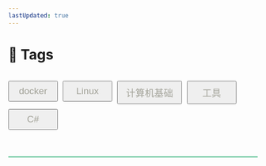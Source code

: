 ```yaml
---
lastUpdated: true
---
```


# :tada: Tags

<br>
<div class="container">
<div class="item">
<button v-on:click="FunTest('docker')" style="font-size: 19px" class="hover-btn">docker</button>  
</div>
<div  class="item">
<button v-on:click="FunTest('Linux')" style="font-size: 19px" class="hover-btn">Linux</button>  
</div>
<div class="item">
<button v-on:click="FunTest('计算机基础')" style="font-size: 19px" class="hover-btn">计算机基础</button>  
</div>
<div class="item">
<button v-on:click="FunTest('工具')" style="font-size: 19px" class="hover-btn">工具</button>  
</div>

<div class="item">
<button v-on:click="FunTest('CSharp')" style="font-size: 19px" class="hover-btn">C#</button>  
</div>

</div>


<br>
<br>

<hr class="custom-hr">


<template v-if="isVisible && fileName=='docker'">
<!--@include: ./Linux/docker/index.md-->
</template>

<template v-if="isVisible && fileName=='Linux'">
<!--@include: ./Linux/index.md-->
</template>

<template v-if="isVisible && fileName=='计算机基础'">
<!--@include: ./计算机基础/index.md-->
</template>

<template v-if="isVisible && fileName=='工具'">
<!--@include: ./工具使用/index.md-->
</template>

<template v-if="isVisible && fileName=='CSharp'">
<!--@include: ./CSharp/index.md-->
</template>

<script>
export default {
  name:'tags' ,
  data () {
    return {
        fileName: "name",
      isVisible : false
    }
  },
  methods:{
      FunTest(name){
        console.log("FunTest");
        console.log(this.fileName);

        this.isVisible = !this.isVisible;
        if(this.fileName != name){
            this.isVisible = true;
        }
        this.fileName = name ;
        console.log(this.fileName);
    
      }
  }
}
</script>

<style scoped>
.container {
  display: flex; /* 启用 Flex 布局 */
  flex-wrap: wrap; /* 宽度不足时换行 */
  gap: 10px; /* 可选：设置子元素之间的间距 */
}
.item {
  flex-shrink: 0; /* 防止子元素压缩 */
  /* 或者：设置最小宽度 */
  min-width: 100px; /* 确保按钮不会挤在一起 */
}
.item button {
  width: 100%; /* 让按钮充满父 div */
  padding: 8px 16px;
}
.hover-btn {
  color: #A1A197;
}
.hover-btn:hover {
  color: #FFFFFF; /* 悬停颜色 */
}
.hover-btn:active{
color: #FFFFFF; 
}
.custom-hr {
  border: none;          /* 移除默认边框 */
  height: 2px;           /* 设置线条粗细 */
  background-color: #42b983; /* 线条颜色 */
  margin: 20px 0;        /* 上下边距 */
}
a {
  color: #A1A197;
  transition: color 0.3s;
text-decoration: none;
}
a:hover {
  color: #42B983;
  text-decoration: underline;
}
</style>